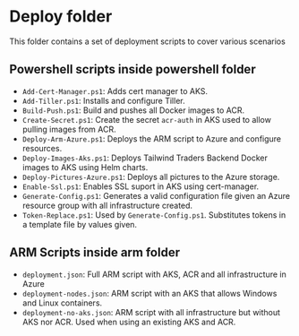 # Deploy folder

This folder contains a set of deployment scripts to cover various scenarios

## Powershell scripts inside powershell folder

- `Add-Cert-Manager.ps1`: Adds cert manager to AKS.
- `Add-Tiller.ps1`: Installs and configure Tiller.
- `Build-Push.ps1`: Build and pushes all Docker images to ACR.
- `Create-Secret.ps1`: Create the secret `acr-auth` in AKS used to allow pulling images from ACR.
- `Deploy-Arm-Azure.ps1`: Deploys the ARM script to Azure and configure resources.
- `Deploy-Images-Aks.ps1`: Deploys Tailwind Traders Backend Docker images to AKS using Helm charts.
- `Deploy-Pictures-Azure.ps1`: Deploys all pictures to the Azure storage.
- `Enable-Ssl.ps1`: Enables SSL suport in AKS using cert-manager.
- `Generate-Config.ps1`: Generates a valid configuration file given an Azure resource group with all infrastructure created.
- `Token-Replace.ps1`: Used by `Generate-Config.ps1`. Substitutes tokens in a template file by values given.

## ARM Scripts inside arm folder

- `deployment.json`: Full ARM script with AKS, ACR and all infrastructure in Azure
- `deployment-nodes.json`: ARM script with an AKS that allows Windows and Linux containers.
- `deployment-no-aks.json`: ARM script with all infrastructure but without AKS nor ACR. Used when using an existing AKS and ACR.
